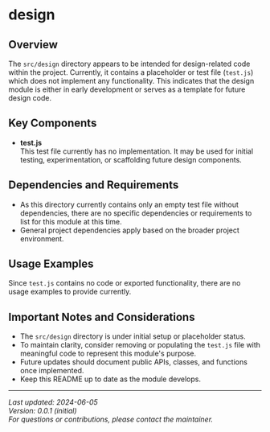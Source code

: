 # design

## Overview

The `src/design` directory appears to be intended for design-related code within the project. Currently, it contains a placeholder or test file (`test.js`) which does not implement any functionality. This indicates that the design module is either in early development or serves as a template for future design code.

## Key Components

- **test.js**  
  This test file currently has no implementation. It may be used for initial testing, experimentation, or scaffolding future design components.

## Dependencies and Requirements

- As this directory currently contains only an empty test file without dependencies, there are no specific dependencies or requirements to list for this module at this time.
- General project dependencies apply based on the broader project environment.

## Usage Examples

Since `test.js` contains no code or exported functionality, there are no usage examples to provide currently.

## Important Notes and Considerations

- The `src/design` directory is under initial setup or placeholder status.  
- To maintain clarity, consider removing or populating the `test.js` file with meaningful code to represent this module's purpose.  
- Future updates should document public APIs, classes, and functions once implemented.  
- Keep this README up to date as the module develops.

---

_Last updated: 2024-06-05_  
_Version: 0.0.1 (initial)_  
_For questions or contributions, please contact the maintainer._